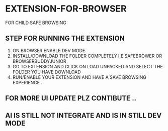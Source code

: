# EXTENSION-FOR-BROWSER
FOR CHILD SAFE BROWSING 
## STEP FOR RUNNING THE EXTENSION
1. ON BROWSER ENABLE DEV MODE.
2. INSTALL/DOWNLOAD THE FOLDER COMPLETELY I.E SAFEBROWER OR BROWSERBUDDYJUNIOR
3. GO TO EXTENSION AND CLICK ON LOAD UNPACKED AND SELECT THE FOLDER YOU HAVE DOWNLOAD
4. RUN/ENABLE YOUR EXTENSION AND HAVE A SAVE BROWSING EXPERIENCE .
## FOR MORE UI UPDATE PLZ CONTIBUTE ..
## AI IS STILL NOT INTEGRATE AND IS IN STILL DEV MODE
